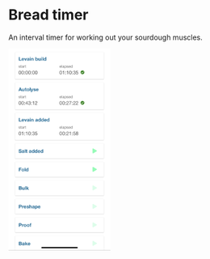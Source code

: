 # Bread timer

An interval timer for working out your sourdough muscles.

<img src="./app/public/screenshot.jpg" width="40%" height="auto" />
